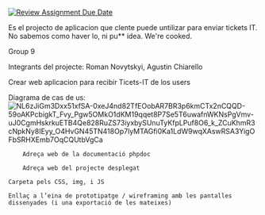[![Review Assignment Due Date](https://classroom.github.com/assets/deadline-readme-button-22041afd0340ce965d47ae6ef1cefeee28c7c493a6346c4f15d667ab976d596c.svg)](https://classroom.github.com/a/Oi3CGk0x)

Es el projecto de aplicacion que clente puede untilizar para enviar tickets IT.
No sabemos como haver lo, ni pu** idea.
We're cooked.

Group 9

Integrants del projecte: Roman Novytskyi, Agustin Chiarello

Crear web aplicacion para recibir Ticets-IT de los users

Diagrama de cas de us: ![NL6zJiGm3Dxx51xfSA-0xeJ4nd82TfEOobAR7BR3p6kmCTx2nCQQD-59oAKPcbigkT_Fvy_Pgw5OMkO1dKM19qqet8P7Se5T6uwafnWKNsPgVmv-uJ0CgmHskrkuETB4Qe828RuZS73iyxbySUnuTyKfpLPuf8O6_k_ZCuKhmR3cNpkNy8IEyy_O4HvGN45TN418Op7lyMTAGfi0Ka1LdW9wqXAswRSA3YigOFbSRHXEmb7OqCQUtbVgCa](https://github.com/user-attachments/assets/5a309b2c-3687-4a06-93ce-a0ad092ddf88)


        Adreça web de la documentació phpdoc 

        Adreça web del projecte desplegat 

    Carpeta pels CSS, img, i JS

    Enllaç a l’eina de prototipatge / wireframing amb les pantalles dissenyades (i una exportació de les mateixes)
